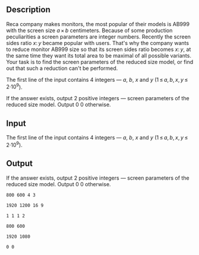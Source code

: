 ## Description

<div><p>Reca company makes monitors, the most popular of their models is AB999 with the screen size <span class="tex-span"><i>a</i> × <i>b</i></span> centimeters. Because of some production peculiarities a screen parameters are integer numbers. Recently the screen sides ratio <span class="tex-span"><i>x</i>: <i>y</i></span> became popular with users. That's why the company wants to reduce monitor AB999 size so that its screen sides ratio becomes <span class="tex-span"><i>x</i>: <i>y</i></span>, at the same time they want its total area to be maximal of all possible variants. Your task is to find the screen parameters of the reduced size model, or find out that such a reduction can't be performed.</p></div><div class="input-specification"><p>The first line of the input contains 4 integers — <span class="tex-span"><i>a</i></span>, <span class="tex-span"><i>b</i></span>, <span class="tex-span"><i>x</i></span> and <span class="tex-span"><i>y</i></span> (<span class="tex-span">1 ≤ <i>a</i>, <i>b</i>, <i>x</i>, <i>y</i> ≤ 2·10<sup class="upper-index">9</sup></span>).</p></div><div class="output-specification"><p>If the answer exists, output 2 positive integers — screen parameters of the reduced size model. Output <span class="tex-font-style-tt">0 0</span> otherwise.</p></div>

## Input

<p>The first line of the input contains 4 integers — <span class="tex-span"><i>a</i></span>, <span class="tex-span"><i>b</i></span>, <span class="tex-span"><i>x</i></span> and <span class="tex-span"><i>y</i></span> (<span class="tex-span">1 ≤ <i>a</i>, <i>b</i>, <i>x</i>, <i>y</i> ≤ 2·10<sup class="upper-index">9</sup></span>).</p>

## Output

<p>If the answer exists, output 2 positive integers — screen parameters of the reduced size model. Output <span class="tex-font-style-tt">0 0</span> otherwise.</p>





```input1
800 600 4 3

```




```input2
1920 1200 16 9

```




```input3
1 1 1 2

```




```output1
800 600

```




```output2
1920 1080

```




```output3
0 0

```


